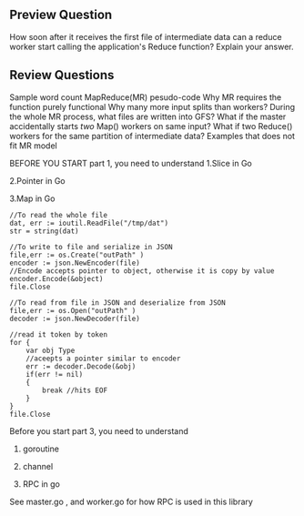 Preview Question
----------
How soon after it receives the first file of intermediate data can a reduce worker start calling the application's Reduce function? Explain your answer.


Review Questions
----------
Sample word count MapReduce(MR) pesudo-code
Why MR requires the function purely functional
Why many more input splits than workers?
During the whole MR process, what files are written into GFS?
What if the master accidentally starts *two* Map() workers on same input?
 What if two Reduce() workers for the same partition of intermediate data?
Examples that does not fit MR model

BEFORE YOU START part 1, you need to understand
1.Slice in Go

2.Pointer in Go

3.Map in Go

```
//To read the whole file
dat, err := ioutil.ReadFile("/tmp/dat")
str = string(dat)

//To write to file and serialize in JSON
file,err := os.Create("outPath" )
encoder := json.NewEncoder(file)
//Encode accepts pointer to object, otherwise it is copy by value
encoder.Encode(&object)
file.Close

//To read from file in JSON and deserialize from JSON
file,err := os.Open("outPath" )
decoder := json.NewDecoder(file)

//read it token by token
for {
	var obj Type
	//aceepts a pointer similar to encoder
	err := decoder.Decode(&obj)
	if(err != nil)
	{
		break //hits EOF
	}
}
file.Close
```

Before you start part 3, you need to understand
1. goroutine

2. channel 

3. RPC in go

See master.go , and worker.go for how RPC is used in this library
